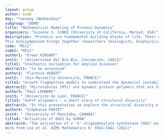```yaml
---
layout: group
author: esmb
day: "Tuesday (Wednesday)"
subgroup: "DDMB"
title: "Mathematical Modeling of Protein Dynamics"
organizers: "Suzanne S. SINDI (University of California, Merced, USA)"
description: "Proteins are fundamental building blocks of life. Their dynamics - both with respect to folding and their spatio-temporal dynamics - are critical to the normal function of biological systems. When proteins misfold, they are often associated with disease. For example, Alzheimer’s and Parkinson’s disease, results from the accumulation and aggregation of incorrectly folded proteins. These diseases can be genetic or spontaneous and in the special case of prion disease infectious. 
This minisymposium brings together researchers (biologists, biophysicists and mathematicians) with the goal of exploring the latest approaches (both experimental and mathematical) for studying protein dynamics, with a particular emphasis on protein misfolding diseases."
code: "MS11"
code2: "MS12"
author1: "Erwan HINGANT"
inst1: " (Universidad del Bío-Bío, Concepción, CHILE)"
title1: "Stochastic nucleation for amyloid diseases"
abstract1: "to be announced"
author2: "Florence HUBERT"
inst2: " (Aix-Marseille Université, FRANCE)"
title2: "Growth fragmention models to understand the dynamical instabilities of microtubules"
abstract2: "Microtubules (MTs) are dynamic protein polymers that are found in all eukaryotic cells. They are crucial for normal cell development, aiding in many cellular processes, including cell division, cell polarisation, and cell motility .  Because of their role in cell movement and cell division, these polymers are often used as targets for a variety of cancer chemotherapy drugs. Many experimental studies have been completed to understand MT dynamics , and how these dynamics are altered by the addition of MT targeting drugs. However, a complete understanding of such dynamics is lacking, and so the development of new theoretical models to describe MT dynamics is important. We propose in this talk a mathematical model based on growth-fragmentation PDE and investigate the asymptotic behaviour of the solutions"
author3: "Paul LEMARRE"
inst3: " (Université de Lyon, FRANCE)"
title3: "OvPrP oligomers - a short story of structural diversity"
abstract3: "In this presentation we explore the structural diversity of small OvPrP oligomers. These objects formed in vitro exhibit a surprisingly wide variety of structures and organisations. Using various experimental methods, we are able to devise hypotheses regarding the origin of this diversity and the interactions between the different species. In particular, we study a specific mutant of OvPrP, which selectively creates one type of object. We build a kinetic model for the dynamics of these objects, with the goal to reproduce two crucial qualitative features of the experiments: 1) a non-linear and non-monotonous effect of concentration 2) the interaction between multiple timescales.  Novel processes are included in order to obtain this qualitative behaviour, and the importance of structural diversity in the replication of oligomers is evidenced."
author4: "Stéphanie PORTET"
inst4: " (University of Manitoba, CANADA)"
title4: "Activation of OAS2 by dsRNA"
abstract4: "The activation of 2'-5'-oligoadenylate synthetase (OAS) enzymes by direct interaction with viral double-stranded RNA (dsRNA) is a key part of the innate immune response to viral infection. A downstream effect of the OAS-dsRNA interaction is to degrade the single-stranded RNA to prevent the spread of the virus. The activation of OAS2, one of the members of the OAS family, depends on dsRNA length. Combining in vitro experiments and mathematical modelling, we test different hypotheses for the OAS2 activation mechanisms by its cofactor dsRNA. After model calibration and selection, the cooperative binding of multiple OAS2 to a single dsRNA is shown to best represent the effect of its cofactor length on enzyme activity.  
Work from Lee et al. AIMS Mathematics 6: 5924-5941 (2021)"
---
```

